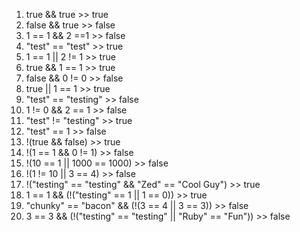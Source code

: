 1. true && true  >> true
2. false && true >> false
3. 1 == 1 && 2 ==1 >> false
4. "test" == "test" >> true
5. 1 == 1 || 2 != 1 >> true
6. true && 1 == 1 >> true
7. false && 0 != 0 >> false
8. true || 1 == 1 >> true
9. "test" == "testing" >> false
10. 1 != 0 && 2 == 1 >> false
11. "test" != "testing" >> true
12. "test" == 1 >> false
13. !(true && false) >> true
14. !(1 == 1 && 0 != 1) >> false
15. !(10 == 1 || 1000 == 1000) >> false
16. !(1 != 10 || 3 == 4) >> false
17. !("testing" == "testing" && "Zed" == "Cool Guy") >> true
18. 1 == 1 && (!("testing" == 1 || 1 == 0)) >> true
19. "chunky" == "bacon" && (!(3 == 4 || 3 == 3)) >> false
20. 3 == 3 && (!("testing" == "testing" || "Ruby" == "Fun")) >> false
